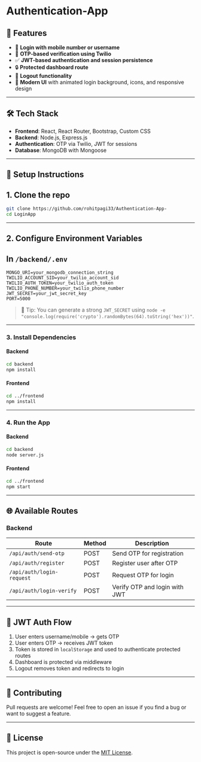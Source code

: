 # Authentication-App

## 🚀 Features

- 📱 **Login with mobile number or username**
- 🔢 **OTP-based verification using Twilio**
- ✅ **JWT-based authentication and session persistence**
- 🔒 **Protected dashboard route**
- 🚪 **Logout functionality**
- 💅 **Modern UI** with animated login background, icons, and responsive design

---

## 🛠 Tech Stack

- **Frontend**: React, React Router, Bootstrap, Custom CSS
- **Backend**: Node.js, Express.js
- **Authentication**: OTP via Twilio, JWT for sessions
- **Database**: MongoDB with Mongoose

---

## 🧪 Setup Instructions

## 1. Clone the repo

```bash
git clone https://github.com/rohitpagi33/Authentication-App-
cd LoginApp
````

---

## 2. Configure Environment Variables

## In `/backend/.env`

```env
MONGO_URI=your_mongodb_connection_string
TWILIO_ACCOUNT_SID=your_twilio_account_sid
TWILIO_AUTH_TOKEN=your_twilio_auth_token
TWILIO_PHONE_NUMBER=your_twilio_phone_number
JWT_SECRET=your_jwt_secret_key
PORT=5000
```

> 📝 Tip: You can generate a strong `JWT_SECRET` using `node -e "console.log(require('crypto').randomBytes(64).toString('hex'))"`.

---

### 3. Install Dependencies

#### Backend

```bash
cd backend
npm install
```

#### Frontend

```bash
cd ../frontend
npm install
```

---

### 4. Run the App

#### Backend

```bash
cd backend
node server.js
```

#### Frontend

```bash
cd ../frontend
npm start
```

---

## 🌐 Available Routes

### Backend

| Route                     | Method | Description                   |
| ------------------------- | ------ | ----------------------------- |
| `/api/auth/send-otp`      | POST   | Send OTP for registration     |
| `/api/auth/register`      | POST   | Register user after OTP       |
| `/api/auth/login-request` | POST   | Request OTP for login         |
| `/api/auth/login-verify`  | POST   | Verify OTP and login with JWT |

---

## 🔐 JWT Auth Flow

1. User enters username/mobile → gets OTP
2. User enters OTP → receives JWT token
3. Token is stored in `localStorage` and used to authenticate protected routes
4. Dashboard is protected via middleware
5. Logout removes token and redirects to login

---


## 🤝 Contributing

Pull requests are welcome! Feel free to open an issue if you find a bug or want to suggest a feature.

---

## 📄 License

This project is open-source under the [MIT License](LICENSE).
